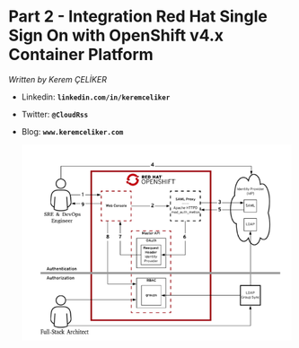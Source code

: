 # Part 2 - Integration Red Hat Single Sign On with OpenShift v4.x Container Platform
*Written by Kerem ÇELİKER*
- Linkedin: **`linkedin.com/in/keremceliker`**
- Twitter: **`@CloudRss`**
- Blog: **`www.keremceliker.com`**




  <img src="Pics/Overview.png" alt="Kerem's CloudNative a Sample Code" style="width: 500px;"/>


